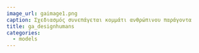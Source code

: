 ```yaml
---
image_url: gaimage1.png
caption: Σχεδιασμός συνεπάγεται κομμάτι ανθρώπινου παράγοντα
title: ga_designhumans
categories:
  - models
---
```

